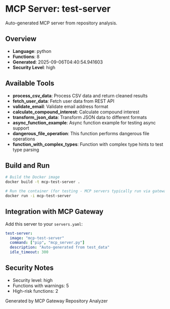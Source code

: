 # MCP Server: test-server

Auto-generated MCP server from repository analysis.

## Overview
- **Language**: python
- **Functions**: 8
- **Generated**: 2025-09-06T04:40:54.941603
- **Security Level**: high

## Available Tools
- **process_csv_data**: Process CSV data and return cleaned results
- **fetch_user_data**: Fetch user data from REST API
- **validate_email**: Validate email address format
- **calculate_compound_interest**: Calculate compound interest
- **transform_json_data**: Transform JSON data to different formats
- **async_function_example**: Async function example for testing async support
- **dangerous_file_operation**: This function performs dangerous file operations
- **function_with_complex_types**: Function with complex type hints to test type parsing

## Build and Run

```bash
# Build the Docker image
docker build -t mcp-test-server .

# Run the container (for testing - MCP servers typically run via gateway)
docker run -i mcp-test-server
```

## Integration with MCP Gateway

Add this server to your `servers.yaml`:

```yaml
test-server:
  image: "mcp-test-server"
  command: ["pip", "mcp_server.py"]
  description: "Auto-generated from test_data"
  idle_timeout: 300
```

## Security Notes
- Security level: high
- Functions with warnings: 5
- High-risk functions: 2

Generated by MCP Gateway Repository Analyzer
